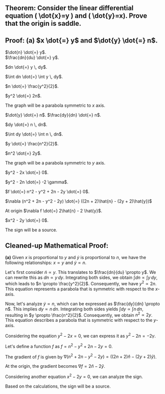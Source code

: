 ## Theorem: Consider the linear differential equation \( \dot{x}=y \) and \( \dot{y}=x). Prove that the origin is saddle.



## Proof: (a) $x \dot{=} y$ and $\dot{y} \dot{=} n$.

$\dot{n} \dot{=} y$.  
$\frac{dn}{du} \dot{=} y$.

$dn \dot{=} y \, dy$.

$\int dn \dot{=} \int y \, dy$.

$n \dot{=} \frac{y^2}{2}$.

$y^2 \dot{=} 2n$.

The graph will be a parabola symmetric to $x$ axis.

$\dot{y} \dot{=} n$.
$\frac{dy}{dn} \dot{=} n$.

$dy \dot{=} n \, dn$.

$\int dy \dot{=} \int n \, dn$.

$y \dot{=} \frac{n^2}{2}$.

$n^2 \dot{=} 2y$.

The graph will be a parabola symmetric to $y$ axis.

$y^2 - 2x \dot{=} 0$.

$y^2 - 2n \dot{=} -2 \gamma$.

$f \dot{=} n^2 - y^2 + 2n - 2y \dot{=} 0$.

$\nabla (n^2 + 2n - y^2 - 2y) \dot{=} ((2n + 2)\hat{n} - (2y + 2)\hat{y})$

At origin $\nabla f \dot{=} 2\hat{n} - 2 \hat{y}$.

$x^2 - 2y \dot{=} 0$.

The sign will be a source.

## Cleaned-up Mathematical Proof:

**(a)** Given $x$ is proportional to $y$ and $\dot{y}$ is proportional to $n$, we have the following relationships: $x \propto y$ and $\dot{y} \propto n$.

Let's first consider $\dot{n} \propto y$. This translates to $\frac{dn}{du} \propto y$. We can rewrite this as  $dn \propto y \, dy$. Integrating both sides, we obtain $\int dn \propto \int y \, dy$, which leads to $n \propto \frac{y^2}{2}$. Consequently, we have $y^2 \propto 2n$.  This equation represents a parabola that is symmetric with respect to the $x$-axis.

Now, let's analyze $\dot{y} \propto n$, which can be expressed as $\frac{dy}{dn} \propto n$.  This implies $dy \propto n \, dn$. Integrating both sides yields $\int dy \propto \int n \, dn$, resulting in $y \propto \frac{n^2}{2}$. Consequently, we obtain $n^2 \propto 2y$.  This equation describes a parabola that is symmetric with respect to the $y$-axis.

Considering the equation $y^2 - 2x = 0$, we can express it as $y^2 - 2n = -2\gamma$. 

Let's define a function $f$ as $f = n^2 - y^2 + 2n - 2y = 0$. 

The gradient of $f$ is given by $\nabla (n^2 + 2n - y^2 - 2y) = ((2n + 2)\hat{n} - (2y + 2)\hat{y})$.

At the origin, the gradient becomes $\nabla f = 2\hat{n} - 2 \hat{y}$.

Considering another equation $x^2 - 2y = 0$, we can analyze the sign.

Based on the calculations, the sign will be a source. 
